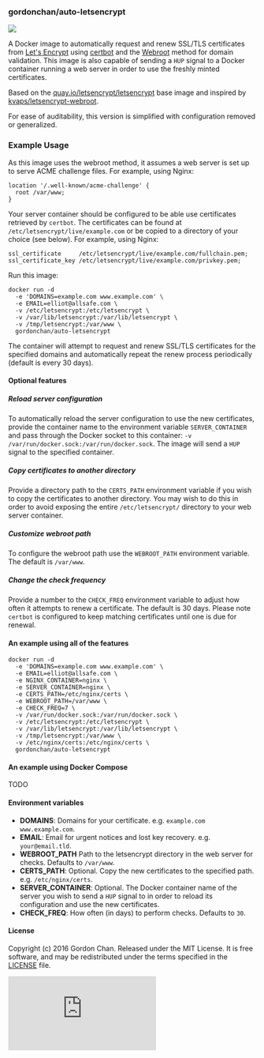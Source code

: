 ### gordonchan/auto-letsencrypt

[![](https://images.microbadger.com/badges/image/gordonchan/auto-letsencrypt.svg)](http://microbadger.com/images/gordonchan/auto-letsencrypt "Get your own image badge on microbadger.com")

A Docker image to automatically request and renew SSL/TLS certificates from [Let's Encrypt](https://letsencrypt.org/) using [certbot](https://certbot.eff.org/about/) and the [Webroot](https://certbot.eff.org/docs/using.html#webroot) method for domain validation. This image is also capable of sending a `HUP` signal to a Docker container running a web server in order to use the freshly minted certificates.

Based on the [quay.io/letsencrypt/letsencrypt](https://quay.io/repository/letsencrypt/letsencrypt) base image and inspired by [kvaps/letsencrypt-webroot](https://github.com/kvaps/docker-letsencrypt-webroot).

For ease of auditability, this version is simplified with configuration removed or generalized.

### Example Usage

As this image uses the webroot method, it assumes a web server is set up to serve ACME challenge files. For example, using Nginx:

```
location '/.well-known/acme-challenge' {
  root /var/www;
}
```

Your server container should be configured to be able use certificates retrieved by `certbot`. The certificates can be found at `/etc/letsencrypt/live/example.com` or be copied to a directory of your choice (see below). For example, using Nginx:

```
ssl_certificate     /etc/letsencrypt/live/example.com/fullchain.pem;
ssl_certificate_key /etc/letsencrypt/live/example.com/privkey.pem;
```

Run this image:

```
docker run -d
  -e 'DOMAINS=example.com www.example.com' \
  -e EMAIL=elliot@allsafe.com \
  -v /etc/letsencrypt:/etc/letsencrypt \
  -v /var/lib/letsencrypt:/var/lib/letsencrypt \
  -v /tmp/letsencrypt:/var/www \
  gordonchan/auto-letsencrypt
```

The container will attempt to request and renew SSL/TLS certificates for the specified domains and automatically repeat the renew process periodically (default is every 30 days).

#### Optional features

##### Reload server configuration
To automatically reload the server configuration to use the new certificates, provide the container name to the environment variable `SERVER_CONTAINER` and pass through the Docker socket to this container: `-v /var/run/docker.sock:/var/run/docker.sock`. The image will send a `HUP` signal to the specified container.

##### Copy certificates to another directory
Provide a directory path to the `CERTS_PATH` environment variable if you wish to copy the certificates to another directory. You may wish to do this in order to avoid exposing the entire `/etc/letsencrypt/` directory to your web server container.

##### Customize webroot path
To configure the webroot path use the `WEBROOT_PATH` environment variable. The default is `/var/www`.

##### Change the check frequency
Provide a number to the `CHECK_FREQ` environment variable to adjust how often it attempts to renew a certificate. The default is 30 days. Please note `certbot` is configured to keep matching certificates until one is due for renewal.

#### An example using all of the features

```
docker run -d
  -e 'DOMAINS=example.com www.example.com' \
  -e EMAIL=elliot@allsafe.com \
  -e NGINX_CONTAINER=nginx \
  -e SERVER_CONTAINER=nginx \
  -e CERTS_PATH=/etc/nginx/certs \
  -e WEBROOT_PATH=/var/www \
  -e CHECK_FREQ=7 \
  -v /var/run/docker.sock:/var/run/docker.sock \
  -v /etc/letsencrypt:/etc/letsencrypt \
  -v /var/lib/letsencrypt:/var/lib/letsencrypt \
  -v /tmp/letsencrypt:/var/www \
  -v /etc/nginx/certs:/etc/nginx/certs \
  gordonchan/auto-letsencrypt
```

#### An example using Docker Compose

TODO

#### Environment variables

* **DOMAINS**: Domains for your certificate. e.g. `example.com www.example.com`.
* **EMAIL**: Email for urgent notices and lost key recovery. e.g. `your@email.tld`.
* **WEBROOT_PATH** Path to the letsencrypt directory in the web server for checks. Defaults to `/var/www`.
* **CERTS_PATH**: Optional. Copy the new certificates to the specified path. e.g. `/etc/nginx/certs`.
* **SERVER_CONTAINER**: Optional. The Docker container name of the server you wish to send a `HUP` signal to in order to reload its configuration and use the new certificates.
* **CHECK_FREQ**: How often (in days) to perform checks. Defaults to `30`.

#### License

Copyright (c) 2016 Gordon Chan. Released under the MIT License. It is free software, and may be redistributed under the terms specified in the [LICENSE](https://github.com/gchan/dockerfiles/blob/master/LICENSE.txt) file.

[![Analytics](https://ga-beacon.appspot.com/UA-70790190-2/dockerfiles/auto-letsencrypt/README.md?flat)](https://github.com/igrigorik/ga-beacon)

